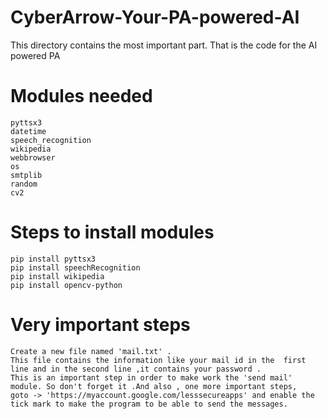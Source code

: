 # CyberArrow-Your-PA-powered-AI   
This directory contains the most important part. That is the code for the AI powered PA
# Modules needed  
    pyttsx3 
    datetime 
    speech_recognition   
    wikipedia 
    webbrowser     
    os
    smtplib 
    random
    cv2   
# Steps to install modules

    pip install pyttsx3 
    pip install speechRecognition
    pip install wikipedia 
    pip install opencv-python
# Very important steps
    Create a new file named 'mail.txt' . 
    This file contains the information like your mail id in the  first line and in the second line ,it contains your password .
    This is an important step in order to make work the 'send mail' module. So don't forget it .And also , one more important steps, 
    goto -> 'https://myaccount.google.com/lesssecureapps' and enable the tick mark to make the program to be able to send the messages.
 
  
